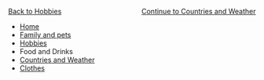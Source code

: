 


<p>
<a style="float:left;" href="hobbies.html">Back to Hobbies</a>
                                      
<a style="float:right;" href="countriesandweather.html"> Continue to Countries and Weather</a>
 
</p>

<div style="clear:both;"></div>


<ul class="breadcrumb">
  <li><a href="index.html">Home</a></li>
  <li><a href="familyandpets.html">Family and pets</a></li>
  <li><a href="hobbies.html">Hobbies</a></li>
  <li>Food and Drinks</li>
  <li><a href="countriesandweather.html">Countries and Weather</a></li>
  <li><a href="clothes.html">Clothes</a></li>
</ul>
